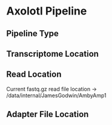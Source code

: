 
# Axolotl Pipeline

## Pipeline Type 

## Transcriptome Location

## Read Location

Current fastq.gz read file location -> /data/internal/JamesGodwin/AmbyAmp1

## Adapter File Location

